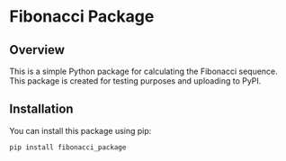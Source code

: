 # Fibonacci Package

## Overview

This is a simple Python package for calculating the Fibonacci sequence. This package is created for testing purposes and uploading to PyPI.

## Installation

You can install this package using pip:

```bash
pip install fibonacci_package
